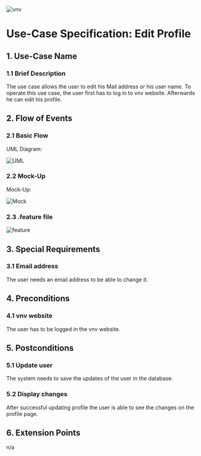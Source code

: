 ![vnv][]
# Use-Case Specification: Edit Profile


## 1. Use-Case Name 
### 1.1 Brief Description
The use case allows the user to edit his Mail address or his user name. To operate this use case, the user first has to log in to vnv website. 
Afterwards he can edit his profile.

## 2. Flow of Events
### 2.1 Basic Flow 
UML Diagram: 

![UML][]

### 2.2 Mock-Up
Mock-Up:

![Mock][]

### 2.3 .feature file

![feature][]

## 3. Special Requirements
### 3.1 Email address
The user needs an email address to be able to change it.

## 4. Preconditions
### 4.1 vnv website 
The user has to be logged in the vnv website.

## 5. Postconditions
### 5.1 Update user
The system needs to save the updates of the user in the database. 
### 5.2 Display changes
After successful updating profile the user is able to see the changes on the profile page.

## 6. Extension Points
n/a

<!-- picture links -->
[UML]: https://raw.githubusercontent.com/WMerk/VnVProject/master/doc/use%20cases/UML%20-%20edit%20profile.png "UML Diagram"
[Mock]: https://raw.githubusercontent.com/WMerk/VnVProject/master/doc/mockups/EditProfile/Mockup_Profil_editieren.png "Mock-Up"
[feature]: https://raw.githubusercontent.com/WMerk/vnvDoc/master/doc/feature/editProfile.PNG "Feature file"
[vnv]: https://raw.githubusercontent.com/WMerk/vnvDoc/master/logo/logo_wide_big.png "vnv logo"